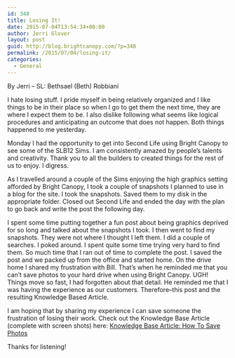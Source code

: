 ```yaml
---
id: 348
title: Losing It!
date: 2015-07-04T13:54:34+00:00
author: Jerri Glover
layout: post
guid: http://blog.brightcanopy.com/?p=348
permalink: /2015/07/04/losing-it/
categories:
  - General
---
```

By Jerri &#8211; SL: Bethsael (Beth) Robbiani

I hate losing stuff. I pride myself in being relatively organized and I like things to be in their place so when I go to get them the next time, they are where I expect them to be. I also dislike following what seems like logical procedures and anticipating an outcome that does not happen. Both things happened to me yesterday.

Monday I had the opportunity to get into Second Life using Bright Canopy to see some of the SLB12 Sims. I am consistently amazed by people&#8217;s talents and creativity. Thank you to all the builders to created things for the rest of us to enjoy. I digress.

As I travelled around a couple of the Sims enjoying the high graphics setting afforded by Bright Canopy, I took a couple of snapshots I planned to use in a blog for the site. I took the snapshots. Saved them to my disk in the appropriate folder. Closed out Second Life and ended the day with the plan to go back and write the post the following day.

I spent some time putting together a fun post about being graphics deprived for so long and talked about the snapshots I took. I then went to find my snapshots. They were not where I thought I left them. I did a couple of searches. I poked around. I spent quite some time trying very hard to find them. So much time that I ran out of time to complete the post. I saved the post and we packed up from the office and started home. On the drive home I shared my frustration with Bill. That&#8217;s when he reminded me that you can&#8217;t save photos to your hard drive when using Bright Canopy. UGH! Things move so fast, I had forgotten about that detail. He reminded me that I was having the experience as our customers. Therefore&#8211;this post and the resulting Knowledge Based Article.

I am hoping that by sharing my experience I can save someone the frustration of losing their work. Check out the Knowledge Base Article (complete with screen shots) here: <a href="https://brightcanopy.groovehq.com/knowledge_base/topics/saving-photos" target="_blank">Knowledge Base Article: How To Save Photos</a>

Thanks for listening!